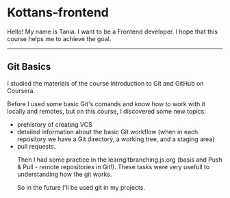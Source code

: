 # Kottans-frontend

<p> Hello! My name is Tania. I want to be a Frontend developer. I hope that this course helps me to achieve the goal. </p>

<hr>

## Git Basics

<p> I studied the materials of the course Introduction to Git and GitHub on Coursera.</p> 
<p> Before I used some basic Git's comands and know how to work with it locally and remotes, but on this course, I discovered some new topics:
 		<ul>
 		<li> prehistory of creating VCS </li>
 		<li> detailed information about the basic Git workflow (when in each repository we have a Git directory, a working tree, and a staging area) </li>
 		<li> pull requests. </li>
<p> Then I had some practice in the learngitbranching.js.org (basis and Push & Pull - remote repositories in Git!). These tasks were very usefull to understanding how the git works.</p>
<p> So in the future I'll be used git in my projects.</p>	